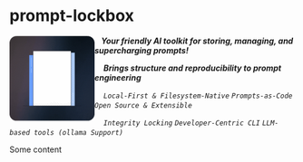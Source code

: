 # prompt-lockbox 
<img src="learn/a_logo.gif" align="left" alt="Demo" width="150">

&nbsp;&nbsp;&nbsp;***Your friendly AI toolkit for storing, managing, and supercharging prompts!***

&nbsp;&nbsp;&nbsp; ***Brings structure and reproducibility to prompt engineering***

&nbsp;&nbsp;&nbsp; *`Local-First & Filesystem-Native` `Prompts-as-Code` `Open Source & Extensible`*

&nbsp;&nbsp;&nbsp; *`Integrity Locking` `Developer-Centric CLI` `LLM-based tools (ollama Support)`*
 
Some content 
